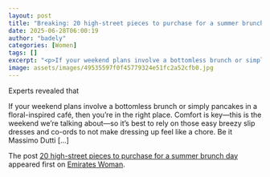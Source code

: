 ```yaml
---
layout: post
title: "Breaking: 20 high-street pieces to purchase for a summer brunch day"
date: 2025-06-28T06:00:19
author: "badely"
categories: [Women]
tags: []
excerpt: "<p>If your weekend plans involve a bottomless brunch or simply pancakes in a floral-inspired café, then you&#8217;re in the right place. Comfort is ke"
image: assets/images/49535597f0f45779324e51fc2a52cfb0.jpg
---
```


Experts revealed that <p>If your weekend plans involve a bottomless brunch or simply pancakes in a floral-inspired café, then you&#8217;re in the right place. Comfort is key—this is the weekend we’re talking about—so it’s best to rely on those easy breezy slip dresses and co-ords to not make dressing up feel like a chore. Be it Massimo Dutti [&#8230;]</p>
<p>The post <a href="https://emirateswoman.com/weekend-brunch-high-street-pieces/" rel="nofollow">20 high-street pieces to purchase for a summer brunch day</a> appeared first on <a href="https://emirateswoman.com" rel="nofollow">Emirates Woman</a>.</p>

